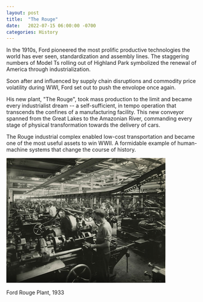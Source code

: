 ```yaml
--- 
layout: post
title:  "The Rouge"
date:   2022-07-15 06:00:00 -0700
categories: History
---
```


In the 1910s, Ford pioneered the most prolific productive technologies the world has ever seen, standardization and assembly lines. The staggering numbers of Model Ts rolling out of Highland Park symbolized the renewal of America through industrialization. 

Soon after and influenced by supply chain disruptions and commodity price volatility during WWI, Ford set out to push the envolope once again. 

His new plant, "The Rouge", took mass production to the limit and became every industrialist dream -- a self-sufficient, in tempo operation that transcends the confines of a manufacturing facility. This new conveyor spanned from the Great Lakes to the Amazonian River, commanding every stage of physical transformation towards the delivery of cars.

The Rouge industrial complex enabled low-cost transportation and became one of the most useful assets to win WWII. A formidable example of human-machine systems that change the course of history. 

![Ford Rouge Plant, 1933](/assets/rouge.png)

Ford Rouge Plant, 1933
